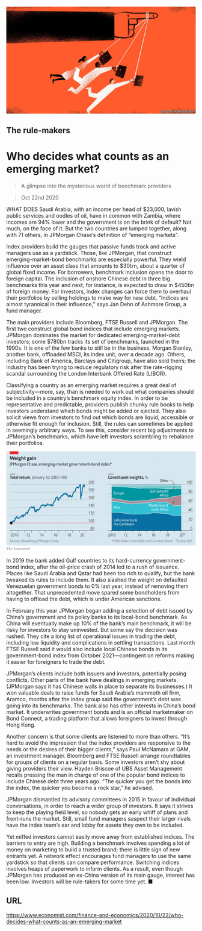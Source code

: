![](./images/20201024_FND002_0.jpg)

## The rule-makers

# Who decides what counts as an emerging market?

> A glimpse into the mysterious world of benchmark providers

> Oct 22nd 2020

WHAT DOES Saudi Arabia, with an income per head of $23,000, lavish public services and oodles of oil, have in common with Zambia, where incomes are 94% lower and the government is on the brink of default? Not much, on the face of it. But the two countries are lumped together, along with 71 others, in JPMorgan Chase’s definition of “emerging markets”.

Index providers build the gauges that passive funds track and active managers use as a yardstick. Those, like JPMorgan, that construct emerging-market-bond benchmarks are especially powerful. They wield influence over an asset class that amounts to $30trn, about a quarter of global fixed income. For borrowers, benchmark inclusion opens the door to foreign capital. The inclusion of onshore Chinese debt in three big benchmarks this year and next, for instance, is expected to draw in $450bn of foreign money. For investors, index changes can force them to overhaul their portfolios by selling holdings to make way for new debt. “Indices are almost tyrannical in their influence,” says Jan Dehn of Ashmore Group, a fund manager.

The main providers include Bloomberg, FTSE Russell and JPMorgan. The first two construct global bond indices that include emerging markets. JPMorgan dominates the market for dedicated emerging-market-debt investors; some $780bn tracks its set of benchmarks, launched in the 1990s. It is one of the few banks to still be in the business. Morgan Stanley, another bank, offloaded MSCI, its index unit, over a decade ago. Others, including Bank of America, Barclays and Citigroup, have also sold theirs; the industry has been trying to reduce regulatory risk after the rate-rigging scandal surrounding the London Interbank Offered Rate (LIBOR).

Classifying a country as an emerging market requires a great deal of subjectivity—more, say, than is needed to work out what companies should be included in a country’s benchmark equity index. In order to be representative and predictable, providers publish chunky rule books to help investors understand which bonds might be added or ejected. They also solicit views from investors to find out which bonds are liquid, accessible or otherwise fit enough for inclusion. Still, the rules can sometimes be applied in seemingly arbitrary ways. To see this, consider recent big adjustments to JPMorgan’s benchmarks, which have left investors scrambling to rebalance their portfolios.



![](./images/20201024_FNC207.png)

In 2019 the bank added Gulf countries to its hard-currency government-bond index, after the oil-price crash of 2014 led to a rush of issuance. Places like Saudi Arabia and Qatar had been too rich to qualify, but the bank tweaked its rules to include them. It also slashed the weight on defaulted Venezuelan government bonds to 0% last year, instead of removing them altogether. That unprecedented move spared some bondholders from having to offload the debt, which is under American sanctions.

In February this year JPMorgan began adding a selection of debt issued by China’s government and its policy banks to its local-bond benchmark. As China will eventually make up 10% of the bank’s main benchmark, it will be risky for investors to stay uninvested. But some say the decision was rushed. They cite a long list of operational issues in trading the debt, including low liquidity and complications in settling transactions. Last month FTSE Russell said it would also include local Chinese bonds in its government-bond index from October 2021—contingent on reforms making it easier for foreigners to trade the debt.

JPMorgan’s clients include both issuers and investors, potentially posing conflicts. Other parts of the bank have dealings in emerging markets. (JPMorgan says it has Chinese walls in place to separate its businesses.) It won valuable deals to raise funds for Saudi Arabia’s mammoth oil firm, Aramco, months after the index group said the government’s debt was going into its benchmarks. The bank also has other interests in China’s bond market. It underwrites government bonds and is an official marketmaker on Bond Connect, a trading platform that allows foreigners to invest through Hong Kong.

Another concern is that some clients are listened to more than others. “It’s hard to avoid the impression that the index providers are responsive to the needs or the desires of their bigger clients,” says Paul McNamara at GAM, an investment manager. Bloomberg and FTSE Russell arrange roundtables for groups of clients on a regular basis. Some investors aren’t shy about giving providers their view. Hayden Briscoe of UBS Asset Management recalls pressing the man in charge of one of the popular bond indices to include Chinese debt three years ago. “The quicker you get the bonds into the index, the quicker you become a rock star,” he advised.

JPMorgan dismantled its advisory committees in 2015 in favour of individual conversations, in order to reach a wider group of investors. It says it strives to keep the playing field level, so nobody gets an early whiff of plans and front-runs the market. Still, small fund managers suspect their larger rivals have the index team’s ear and lobby for assets they own to be included.

Yet miffed investors cannot easily move away from established indices. The barriers to entry are high. Building a benchmark involves spending a lot of money on marketing to build a trusted brand; there is little sign of new entrants yet. A network effect encourages fund managers to use the same yardstick so that clients can compare performance. Switching indices involves heaps of paperwork to inform clients. As a result, even though JPMorgan has produced an ex-China version of its main gauge, interest has been low. Investors will be rule-takers for some time yet. ■

## URL

https://www.economist.com/finance-and-economics/2020/10/22/who-decides-what-counts-as-an-emerging-market
